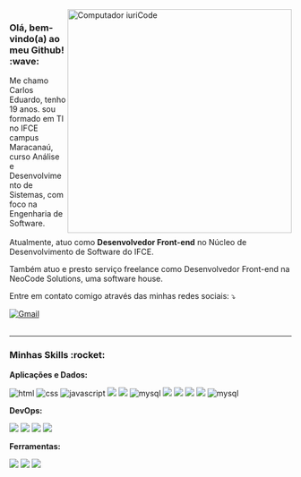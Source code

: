 <img src="https://raw.githubusercontent.com/MicaelliMedeiros/micaellimedeiros/master/image/computer-illustration.png" min-width="400px" max-width="400px" width="400px" align="right" alt="Computador iuriCode">

<h3>Olá, bem-vindo(a) ao meu Github! :wave:</h3>

<p align="left"> 
  Me chamo Carlos Eduardo, tenho 19 anos. sou formado em TI no IFCE campus Maracanaú, curso Análise e Desenvolvimento de Sistemas, com foco na Engenharia de Software</strong>.
  </br>
  </br>
  Atualmente, atuo como <strong>Desenvolvedor Front-end</strong> no Núcleo de Desenvolvimento de Software do IFCE.

  Também atuo e presto serviço freelance como Desenvolvedor Front-end na NeoCode Solutions, uma software house.
</p>


  
  
</div>  

<p align="left">
  Entre em contato comigo através das minhas redes sociais: ⤵️
</p>

<div align="left">
  <a href="mailto:eduardonndev@gmail.com" target="_blank">
    <img src="https://img.shields.io/badge/Gmail-D14836?style=for-the-badge&logo=gmail&logoColor=white" alt="Gmail"/>
  </a>

  
</div>  

</br>

---

<h3>Minhas Skills :rocket:</h3>

  **Aplicações e Dados:**
  <div>
  <img src="https://img.shields.io/badge/HTML5-E34F26?style=for-the-badge&logo=html5&logoColor=white" alt="html" />
  <img src="https://img.shields.io/badge/CSS3-1572B6?style=for-the-badge&logo=css3&logoColor=white" alt="css" />
  <img src="https://img.shields.io/badge/JavaScript-F7DF1E?style=for-the-badge&logo=javascript&logoColor=black" alt="javascript" />
  <img src="https://img.shields.io/badge/TypeScript-007ACC?style=for-the-badge&logo=typescript&logoColor=white" />
  <img src="https://img.shields.io/badge/React-20232A?style=for-the-badge&logo=react&logoColor=61DAFB" />
  <img src="https://img.shields.io/badge/Next-black?style=for-the-badge&logo=next.js&logoColor=white" alt="mysql" />
  <img src="https://img.shields.io/badge/Angular-DD0031?style=for-the-badge&logo=angular&logoColor=white" />
  <img src="https://img.shields.io/badge/Sass-CC6699?style=for-the-badge&logo=sass&logoColor=white" />
  <img src="https://img.shields.io/badge/styled--components-DB7093?style=for-the-badge&logo=styled-components&logoColor=white" />
  <img src="https://img.shields.io/badge/tailwindcss-%2338B2AC.svg?style=for-the-badge&logo=tailwind-css&logoColor=white" />

  <img src="https://img.shields.io/badge/MySQL-00000F?style=for-the-badge&logo=mysql&logoColor=white" alt="mysql" />
  </div>

**DevOps:**

  <div>
  <img src="https://img.shields.io/badge/GIT-E44C30?style=for-the-badge&logo=git&logoColor=white" />
  <img src="https://img.shields.io/badge/Linux-FCC624?style=for-the-badge&logo=linux&logoColor=black" />
  <img src="https://img.shields.io/badge/GitLab-330F63?style=for-the-badge&logo=gitlab&logoColor=white" />
  <img src="https://img.shields.io/badge/GitHub-100000?style=for-the-badge&logo=github&logoColor=white" />
  </div>
  
  

**Ferramentas:**

  <div>
  <img src="https://img.shields.io/badge/Visual_Studio_Code-0078D4?style=for-the-badge&logo=visual%20studio%20code&logoColor=white" />
  <img src="https://img.shields.io/badge/Figma-F24E1E?style=for-the-badge&logo=figma&logoColor=white" />
  <img src="https://img.shields.io/badge/Insomnia-4000BF?logo=insomnia&logoColor=white&style=for-the-badge" />
  </div>
    
